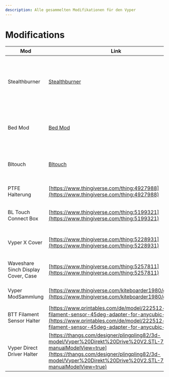 ```yaml
---
description: Alle gesammelten Modifikationen für den Vyper
---
```


# Modifications

| Mod                                 | Link                                                                                                                                                                                                                         | Beschreibung                                                                      |
| ----------------------------------- | ---------------------------------------------------------------------------------------------------------------------------------------------------------------------------------------------------------------------------- | --------------------------------------------------------------------------------- |
| Stealthburner                       | [Stealthburner](../../anycubic-vyper/stealthburner-mod/)                                                                                                                                                                     | Dieser Mod ersetzt den Standard Druckkopf mit dem Stealthburner von Voron Designs |
| Bed Mod                             | [Bed Mod](broken-reference)                                                                                                                                                                                                  | Dieser Mod macht es mit Hilfe von Silikonpuffern möglich, das Bett auszugleichen  |
| Bltouch                             | [Bltouch](../../anycubic-vyper/stealthburner-mod/inbetriebnahme/bltouch.md)                                                                                                                                                  | Dieser Mod ersetzt den Standard Nozzle Sensor durch einen Bltouch                 |
| PTFE Halterung                      | [https://www.thingiverse.com/thing:4927988](https://www.thingiverse.com/thing:4927988)                                                                                                                                       | Fixiert den PTFE Schlauch am Stammkabel                                           |
| BL Touch Connect Box                | [https://www.thingiverse.com/thing:5199321](https://www.thingiverse.com/thing:5199321)                                                                                                                                       | In Dieser Box können die Anschlussstecker verstaut werden.                        |
| Vyper X Cover                       | [https://www.thingiverse.com/thing:5228931](https://www.thingiverse.com/thing:5228931)                                                                                                                                       | Ersetzt die Standard Abdeckungen an der X Achse                                   |
| Waveshare 5inch Display Cover, Case | [https://www.thingiverse.com/thing:5257811](https://www.thingiverse.com/thing:5257811)                                                                                                                                       | Seitliche Halterung für das Waveshare Display                                     |
| Vyper ModSammlung                   | [https://www.thingiverse.com/kiteboarder1980/designs](https://www.thingiverse.com/kiteboarder1980/designs)                                                                                                                   | Sammlung verschiedener Mods                                                       |
| BTT Filament Sensor Halter          | [https://www.printables.com/de/model/222512-smart-filament-sensor-45deg-adapter-for-anycubic-v](https://www.printables.com/de/model/222512-smart-filament-sensor-45deg-adapter-for-anycubic-v)                               | Ein Halter für den Filamentsensor von BTT                                         |
| Vyper Direct Driver Halter          | [https://thangs.com/designer/plingpling82/3d-model/Vyper%20Direkt%20Drive%20V2.STL-73633?manualModelView=true](https://thangs.com/designer/plingpling82/3d-model/Vyper%20Direkt%20Drive%20V2.STL-73633?manualModelView=true) | Ermöglich die Anbringung eines Direct Drive Extruders                             |
